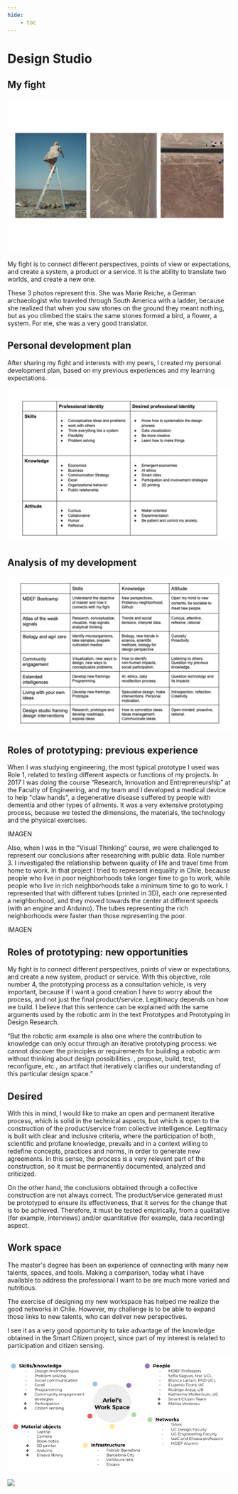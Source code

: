```yaml
---
hide:
    - toc
---
```


# Design Studio

## My fight

![](../images/fight.jpg)

My fight is to connect different perspectives, points of view or expectations, and create a system, a product or a service. It is the ability to translate two worlds, and create a new one.

These 3 photos represent this. She was Marie Reiche, a German archaeologist who traveled through South America with a ladder, because she realized that when you saw stones on the ground they meant nothing, but as you climbed the stairs the same stones formed a bird, a flower, a system. For me, she was a very good translator.

## Personal development plan

After sharing my fight and interests with my peers, I created my personal development plan, based on my previous experiences and my learning expectations.

![](../images/personal.jpg)

## Analysis of my development

![](../images/study.jpg)

## Roles of prototyping: previous experience

When I was studying engineering, the most typical prototype I used was Role 1, related to testing different aspects or functions of my projects. In 2017 I was doing the course “Research, Innovation and Entrepreneurship” at the Faculty of Engineering, and my team and I developed a medical device to help "claw hands", a degenerative disease suffered by people with dementia and other types of ailments. It was a very extensive prototyping process, because we tested the dimensions, the materials, the technology and the physical exercises.

IMAGEN

Also, when I was in the “Visual Thinking” course, we were challenged to represent our conclusions after researching with public data. Role number 3. I investigated the relationship between quality of life and travel time from home to work. In that project I tried to represent inequality in Chile, because people who live in poor neighborhoods take longer time to go to work, while people who live in rich neighborhoods take a minimum time to go to work. I represented that with different tubes (printed in 3D), each one represented a neighborhood, and they moved towards the center at different speeds (with an engine and Arduino). The tubes representing the rich neighborhoods were faster than those representing the poor.

IMAGEN

## Roles of prototyping: new opportunities

My fight is to connect different perspectives, points of view or expectations, and create a new system, product or service. With this objective, role number 4, the prototyping process as a consultation vehicle, is very important, because if I want a good creation I have to worry about the process, and not just the final product/service. Legitimacy depends on how we build. I believe that this sentence can be explained with the same arguments used by the robotic arm in the text Prototypes and Prototyping in Design Research.

“But the robotic arm example is also one where the contribution to knowledge can only occur through an iterative prototyping process: we cannot discover the principles or requirements for building a robotic arm without thinking about design possibilities. , propose, build, test, reconfigure, etc., an artifact that iteratively clarifies our understanding of this particular design space.”

## Desired

With this in mind, I would like to make an open and permanent iterative process, which is solid in the technical aspects, but which is open to the construction of the product/service from collective intelligence. Legitimacy is built with clear and inclusive criteria, where the participation of both, scientific and profane knowledge, prevails and in a context willing to redefine concepts, practices and norms, in order to generate new agreements. In this sense, the process is a very relevant part of the construction, so it must be permanently documented, analyzed and criticized.

On the other hand, the conclusions obtained through a collective construction are not always correct. The product/service generated must be prototyped to ensure its effectiveness, that it serves for the change that is to be achieved. Therefore, it must be tested empirically, from a qualitative (for example, interviews) and/or quantitative (for example, data recording) aspect.


## Work space

The master's degree has been an experience of connecting with many new talents, spaces, and tools. Making a comparison, today what I have available to address the professional I want to be are much more varied and nutritious.

The exercise of designing my new workspace has helped me realize the good networks in Chile. However, my challenge is to be able to expand those links to new talents, who can deliver new perspectives.

I see it as a very good opportunity to take advantage of the knowledge obtained in the Smart Citizen project, since part of my interest is related to participation and citizen sensing.

![](../images/space.jpg)

![](../images/MT01/scorpio_blow.jpg)
